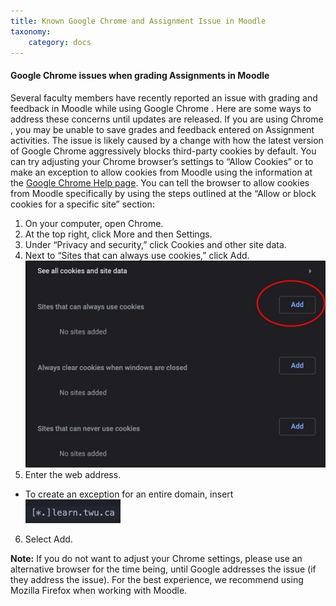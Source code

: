 ```yaml
---
title: Known Google Chrome and Assignment Issue in Moodle
taxonomy:
    category: docs
---
```


#### Google Chrome issues when grading Assignments in Moodle

Several faculty members have recently reported an issue with grading and feedback in Moodle while using Google Chrome . Here are some ways to address these concerns until updates are released.
If you are using Chrome , you may be unable to save grades and feedback entered on Assignment activities. The issue is likely caused by a change with how the latest version of Google Chrome aggressively blocks third-party cookies by default.
You can try adjusting your Chrome browser’s settings to “Allow Cookies” or to make an exception to allow cookies from Moodle using the information at the [Google Chrome Help page](https://support.google.com/chrome/answer/95647?co=GENIE.Platform%3DDesktop&hl=en).
You can tell the browser to allow cookies from Moodle specifically by using the steps outlined at the “Allow or block cookies for a specific site” section:
1. On your computer, open Chrome.
2. At the top right, click More and then Settings.
3. Under “Privacy and security,” click Cookies and other site data.
4. Next to “Sites that can always use cookies,” click Add.
![](googlechrome.jpeg)
5. Enter the web address.
- To create an exception for an entire domain, insert ![](exceptioncode.jpeg)
6. Select Add.

**Note:** If you do not want to adjust your Chrome settings, please use an alternative browser for the time being, until Google addresses the issue (if they address the issue). For the best experience, we recommend using Mozilla Firefox when working with Moodle.
